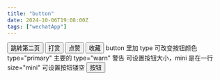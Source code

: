 ```yaml
---
title: "button"
date: 2024-10-06T19:08:00Z
tags: ["wechatApp"]
---
```


<button type="primary">跳转第二页</button>
<button class="buttons" size="mini" type="warn">打赏</button>
<button class="buttons" size="mini" type="warn">点赞</button>
<button class="buttons" size="mini" type="warn">收藏</button>
button 里加 type 可改变按钮颜色
type="primary" 主要的
type="warn" 警告
可设置按钮大小，mini 是在一行
size="mini"
可设置按钮镂空
<button  plain>按钮</button>
